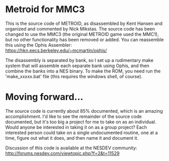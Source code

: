 Metroid for MMC3
===========

This is the source code of METROID, as disassembled by Kent Hansen and organized
and commented by Nick Mikstas. The source code has been changed to use the MMC3
(the original METROID game used the MMC1), but no other functionality has been
removed or added. You can reassemble this using the Ophis Assembler:
https://hkn.eecs.berkeley.edu/~mcmartin/ophis/

The disassembly is separated by bank, so I set up a rudimentary make system that
will assemble each separate bank using Ophis, and then combine the banks into
a NES binary. To make the ROM, you need run the 'make_xxxxx.bat' file (this
requires the windows shell, of course).

Moving forward...
===========
The source code is currently about 85% documented, which is an amazing
accomplishment. I'd like to see the remainder of the source code documented, but
it's too big a project for me to take on as an individual. Would anyone be
interested in taking it on as a group project? Each interested person could
take on a single undocumented routine, one at a time, figure out what it does,
and then name it and document it.

Discussion of this code is available at the NESDEV community:
http://forums.nesdev.com/viewtopic.php?f=2&t=11529
